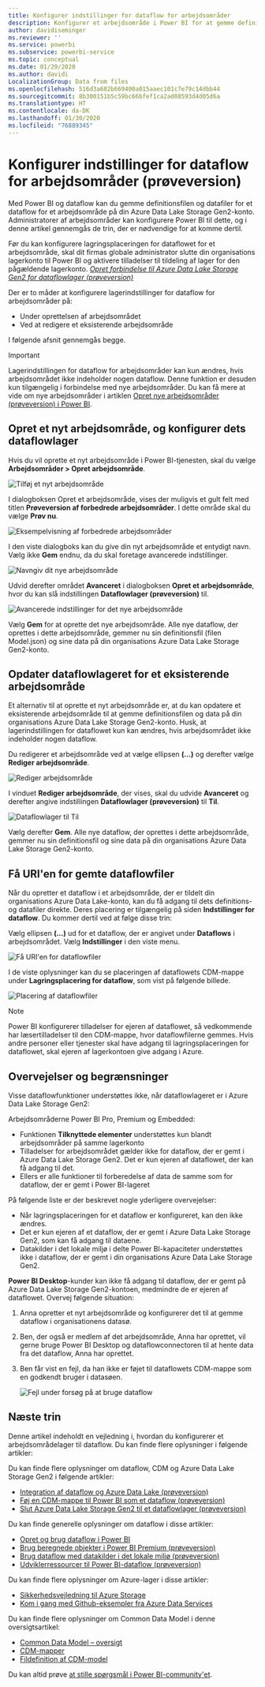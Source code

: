 ```yaml
---
title: Konfigurer indstillinger for dataflow for arbejdsområder
description: Konfigurer et arbejdsområde i Power BI for at gemme definitionen af dataflowet og datafilerne i Azure Data Lake Storage Gen2
author: davidiseminger
ms.reviewer: ''
ms.service: powerbi
ms.subservice: powerbi-service
ms.topic: conceptual
ms.date: 01/29/2020
ms.author: davidi
LocalizationGroup: Data from files
ms.openlocfilehash: 516d3a682b669400a015aaec101c7e79c14dbb44
ms.sourcegitcommit: 8b300151b5c59bc66bfef1ca2ad08593d4d05d6a
ms.translationtype: HT
ms.contentlocale: da-DK
ms.lasthandoff: 01/30/2020
ms.locfileid: "76889345"
---
```

# <a name="configure-workspace-dataflow-settings-preview"></a>Konfigurer indstillinger for dataflow for arbejdsområder (prøveversion)

Med Power BI og dataflow kan du gemme definitionsfilen og datafiler for et dataflow for et arbejdsområde på din Azure Data Lake Storage Gen2-konto. Administratorer af arbejdsområder kan konfigurere Power BI til dette, og i denne artikel gennemgås de trin, der er nødvendige for at komme dertil. 

Før du kan konfigurere lagringsplaceringen for dataflowet for et arbejdsområde, skal dit firmas globale administrator slutte din organisations lagerkonto til Power BI og aktivere tilladelser til tildeling af lager for den pågældende lagerkonto. *[Opret forbindelse til Azure Data Lake Storage Gen2 for dataflowlager (prøveversion)](service-dataflows-connect-azure-data-lake-storage-gen2.md)* 

Der er to måder at konfigurere lagerindstillinger for dataflow for arbejdsområder på: 

* Under oprettelsen af arbejdsområdet
* Ved at redigere et eksisterende arbejdsområde

I følgende afsnit gennemgås begge. 

> [!IMPORTANT]
> Lagerindstillingen for dataflow for arbejdsområder kan kun ændres, hvis arbejdsområdet ikke indeholder nogen dataflow. Denne funktion er desuden kun tilgængelig i forbindelse med nye arbejdsområder. Du kan få mere at vide om nye arbejdsområder i artiklen [Opret nye arbejdsområder (prøveversion) i Power BI](service-create-the-new-workspaces.md).

## <a name="create-a-new-workspace-configure-its-dataflow-storage"></a>Opret et nyt arbejdsområde, og konfigurer dets dataflowlager

Hvis du vil oprette et nyt arbejdsområde i Power BI-tjenesten, skal du vælge **Arbejdsområder > Opret arbejdsområde**.

![Tilføj et nyt arbejdsområde](media/service-dataflows-configure-workspace-storage-settings/dataflow-storage-settings_01.jpg)

I dialogboksen Opret et arbejdsområde, vises der muligvis et gult felt med titlen **Prøveversion af forbedrede arbejdsområder**. I dette område skal du vælge **Prøv nu**.

![Eksempelvisning af forbedrede arbejdsområder](media/service-dataflows-configure-workspace-storage-settings/dataflow-storage-settings_02.jpg)

I den viste dialogboks kan du give din nyt arbejdsområde et entydigt navn. Vælg ikke **Gem** endnu, da du skal foretage avancerede indstillinger.

![Navngiv dit nye arbejdsområde](media/service-dataflows-configure-workspace-storage-settings/dataflow-storage-settings_03.jpg)

Udvid derefter området **Avanceret** i dialogboksen **Opret et arbejdsområde**, hvor du kan slå indstillingen **Dataflowlager (prøveversion)** til.

![Avancerede indstillinger for det nye arbejdsområde](media/service-dataflows-configure-workspace-storage-settings/dataflow-storage-settings_04.jpg)

Vælg **Gem** for at oprette det nye arbejdsområde. Alle nye dataflow, der oprettes i dette arbejdsområde, gemmer nu sin definitionsfil (filen Model.json) og sine data på din organisations Azure Data Lake Storage Gen2-konto. 

## <a name="update-dataflow-storage-for-an-existing-workspace"></a>Opdater dataflowlageret for et eksisterende arbejdsområde

Et alternativ til at oprette et nyt arbejdsområde er, at du kan opdatere et eksisterende arbejdsområde til at gemme definitionsfilen og data på din organisations Azure Data Lake Storage Gen2-konto. Husk, at lagerindstillingen for dataflowet kun kan ændres, hvis arbejdsområdet ikke indeholder nogen dataflow.

Du redigerer et arbejdsområde ved at vælge ellipsen **(...)** og derefter vælge **Rediger arbejdsområde**. 

![Rediger arbejdsområde](media/service-dataflows-configure-workspace-storage-settings/dataflow-storage-settings_05.jpg)

I vinduet **Rediger arbejdsområde**, der vises, skal du udvide **Avanceret** og derefter angive indstillingen **Dataflowlager (prøveversion)** til **Til**. 

![Dataflowlager til Til](media/service-dataflows-configure-workspace-storage-settings/dataflow-storage-settings_06.jpg)

Vælg derefter **Gem**. Alle nye dataflow, der oprettes i dette arbejdsområde, gemmer nu sin definitionsfil og sine data på din organisations Azure Data Lake Storage Gen2-konto.


## <a name="get-the-uri-of-stored-dataflow-files"></a>Få URI'en for gemte dataflowfiler

Når du opretter et dataflow i et arbejdsområde, der er tildelt din organisations Azure Data Lake-konto, kan du få adgang til dets definitions- og datafiler direkte. Deres placering er tilgængelig på siden **Indstillinger for dataflow**. Du kommer dertil ved at følge disse trin:

Vælg ellipsen **(...)** ud for et dataflow, der er angivet under **Dataflows** i arbejdsområdet. Vælg **Indstillinger** i den viste menu.

![Få URI'en for dataflowfiler](media/service-dataflows-configure-workspace-storage-settings/dataflow-storage-settings_07.jpg)

I de viste oplysninger kan du se placeringen af dataflowets CDM-mappe under **Lagringsplacering for dataflow**, som vist på følgende billede.

![Placering af dataflowfiler](media/service-dataflows-configure-workspace-storage-settings/dataflow-storage-settings_08.jpg)

> [!NOTE]
> Power BI konfigurerer tilladelser for ejeren af dataflowet, så vedkommende har læsertilladelser til den CDM-mappe, hvor dataflowfilerne gemmes. Hvis andre personer eller tjenester skal have adgang til lagringsplaceringen for dataflowet, skal ejeren af lagerkontoen give adgang i Azure.



## <a name="considerations-and-limitations"></a>Overvejelser og begrænsninger

Visse dataflowfunktioner understøttes ikke, når dataflowlageret er i Azure Data Lake Storage Gen2: 

Arbejdsområderne Power BI Pro, Premium og Embedded:
* Funktionen **Tilknyttede elementer** understøttes kun blandt arbejdsområder på samme lagerkonto
* Tilladelser for arbejdsområdet gælder ikke for dataflow, der er gemt i Azure Data Lake Storage Gen2. Det er kun ejeren af dataflowet, der kan få adgang til det.
* Ellers er alle funktioner til forberedelse af data de samme som for dataflow, der er gemt i Power BI-lageret


På følgende liste er der beskrevet nogle yderligere overvejelser:

* Når lagringsplaceringen for et dataflow er konfigureret, kan den ikke ændres.
* Det er kun ejeren af et dataflow, der er gemt i Azure Data Lake Storage Gen2, som kan få adgang til dataene.
* Datakilder i det lokale miljø i delte Power BI-kapaciteter understøttes ikke i dataflow, der er gemt i din organisations Azure Data Lake Storage Gen2.

**Power BI Desktop**-kunder kan ikke få adgang til dataflow, der er gemt på Azure Data Lake Storage Gen2-kontoen, medmindre de er ejeren af dataflowet. Overvej følgende situation:

1.  Anna opretter et nyt arbejdsområde og konfigurerer det til at gemme dataflow i organisationens datasø.
2.  Ben, der også er medlem af det arbejdsområde, Anna har oprettet, vil gerne bruge Power BI Desktop og dataflowconnectoren til at hente data fra det dataflow, Anna har oprettet.
3.  Ben får vist en fejl, da han ikke er føjet til dataflowets CDM-mappe som en godkendt bruger i datasøen.

    ![Fejl under forsøg på at bruge dataflow](media/service-dataflows-configure-workspace-storage-settings/dataflow-storage-settings_08.jpg)


## <a name="next-steps"></a>Næste trin

Denne artikel indeholdt en vejledning i, hvordan du konfigurerer et arbejdsområdelager til dataflow. Du kan finde flere oplysninger i følgende artikler:

Du kan finde flere oplysninger om dataflow, CDM og Azure Data Lake Storage Gen2 i følgende artikler:

* [Integration af dataflow og Azure Data Lake (prøveversion)](service-dataflows-azure-data-lake-integration.md)
* [Føj en CDM-mappe til Power BI som et dataflow (prøveversion)](service-dataflows-add-cdm-folder.md)
* [Slut Azure Data Lake Storage Gen2 til et dataflowlager (prøveversion)](service-dataflows-connect-azure-data-lake-storage-gen2.md)

Du kan finde generelle oplysninger om dataflow i disse artikler:

* [Opret og brug dataflow i Power BI](service-dataflows-create-use.md)
* [Brug beregnede objekter i Power BI Premium (prøveversion)](service-dataflows-computed-entities-premium.md)
* [Brug dataflow med datakilder i det lokale miljø (prøveversion)](service-dataflows-on-premises-gateways.md)
* [Udviklerressourcer til Power BI-dataflow (prøveversion)](service-dataflows-developer-resources.md)

Du kan finde flere oplysninger om Azure-lager i disse artikler:

* [Sikkerhedsvejledning til Azure Storage](https://docs.microsoft.com/azure/storage/common/storage-security-guide)
* [Kom i gang med Github-eksempler fra Azure Data Services](https://aka.ms/cdmadstutorial)

Du kan finde flere oplysninger om Common Data Model i denne oversigtsartikel:

* [Common Data Model – oversigt](https://docs.microsoft.com/powerapps/common-data-model/overview)
* [CDM-mapper](https://go.microsoft.com/fwlink/?linkid=2045304)
* [Fildefinition af CDM-model](https://go.microsoft.com/fwlink/?linkid=2045521)

Du kan altid prøve [at stille spørgsmål i Power BI-community'et](https://community.powerbi.com/).
